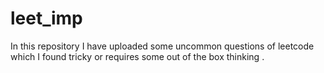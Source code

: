 # leet_imp
In this repository I have uploaded some uncommon questions of leetcode which I found tricky or requires some out of the box thinking .
